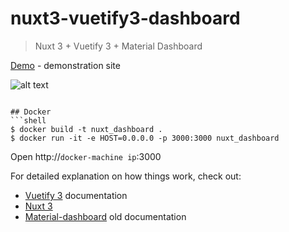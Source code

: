 # nuxt3-vuetify3-dashboard

> Nuxt 3 + Vuetify 3 + Material Dashboard

[Demo](https://vuetify.srv.rekryt.ru/) - demonstration site

![alt text](http://rekryt.ru/files/nuxt3-vuetify3-dashboard.png)
```

## Docker
```shell
$ docker build -t nuxt_dashboard .
$ docker run -it -e HOST=0.0.0.0 -p 3000:3000 nuxt_dashboard
```
Open http://`docker-machine ip`:3000

For detailed explanation on how things work, check out:
- [Vuetify 3](https://vuetifyjs.com/) documentation
- [Nuxt 3](https://nuxt.com)
- [Material-dashboard](https://demos.creative-tim.com/material-dashboard/docs/2.1/getting-started/introduction.html) old documentation
